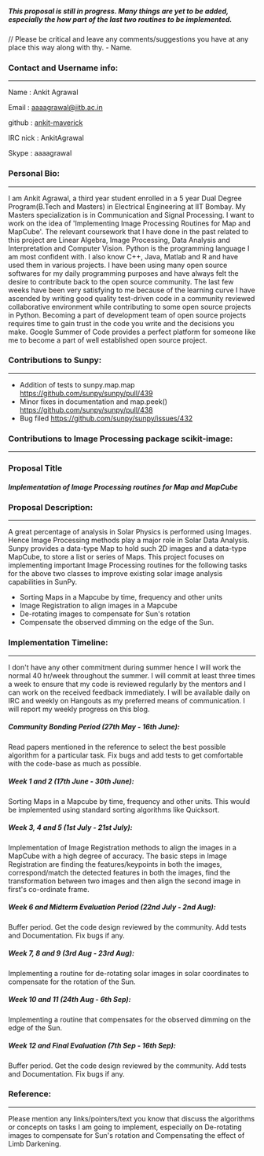 ##### This proposal is still in progress. Many things are yet to be added, especially the how part of the last two routines to be implemented.
// Please be critical and leave any comments/suggestions you have at any place this way along with thy. - Name.
### Contact and Username info:

***

Name : Ankit Agrawal  

Email : aaaagrawal@iitb.ac.in  

github : [ankit-maverick](https://github.com/ankit-maverick)  

IRC nick : AnkitAgrawal  

Skype : aaaagrawal  
  


### Personal Bio:

***

I am Ankit Agrawal, a third year student enrolled in a 5 year Dual Degree Program(B.Tech and Masters) in Electrical Engineering at IIT Bombay. My Masters specialization is in Communication and Signal Processing. I want to work on the idea of 'Implementing Image Processing Routines for Map and MapCube'. The relevant coursework that I have done in the past related to this project are Linear Algebra, Image Processing, Data Analysis and Interpretation and Computer Vision. Python is the programming language I am most confident with. I also know C++, Java, Matlab and R and have used them in various projects. I have been using many open source softwares for my daily programming purposes and have always felt the desire to contribute back to the open source community. The last few weeks have been very satisfying to me because of the learning curve I have ascended by writing good quality test-driven code in a community reviewed collaborative environment while contributing to some open source projects in Python. Becoming a part of development team of open source projects requires time to gain trust in the code you write and the decisions you make. Google Summer of Code provides a perfect platform for someone like me to become a part of well established open source project.

### Contributions to Sunpy:

***

* Addition of tests to sunpy.map.map https://github.com/sunpy/sunpy/pull/439
* Minor fixes in documentation and map.peek() https://github.com/sunpy/sunpy/pull/438
* Bug filed https://github.com/sunpy/sunpy/issues/432

### Contributions to Image Processing package scikit-image:

***

### Proposal Title

##### Implementation of Image Processing routines for Map and MapCube

### Proposal Description:

***

A great percentage of analysis in Solar Physics is performed using Images. Hence Image Processing methods play a major role in Solar Data Analysis. Sunpy provides a data-type Map to hold such 2D images and a data-type MapCube, to store a list or series of Maps. This project focuses on implementing important Image Processing routines for the following tasks for the above two classes to improve existing solar image analysis capabilities in SunPy.  

* Sorting Maps in a Mapcube by time, frequency and other units
* Image Registration to align images in a Mapcube
* De-rotating images to compensate for Sun's rotation
* Compensate the observed dimming on the edge of the Sun.

  

### Implementation Timeline:

***

I don't have any other commitment during summer hence I will work the normal 40 hr/week throughout the summer. I will commit at least three times a week to ensure that my code is reviewed regularly by the mentors and I can work on the received feedback immediately. I will be available daily on IRC and weekly on Hangouts as my preferred means of communication. I will report my weekly progress on this blog.

##### Community Bonding Period (27th May - 16th June):
Read papers mentioned in the reference to select the best possible algorithm for a particular task. Fix bugs and add tests to get comfortable with the code-base as much as possible.

##### Week 1 and 2 (17th June - 30th June):
Sorting Maps in a Mapcube by time, frequency and other units. This would be implemented using standard sorting algorithms like Quicksort.
 
##### Week 3, 4 and 5 (1st July - 21st July):
Implementation of Image Registration methods to align the images in a MapCube with a high degree of accuracy. The basic steps in Image Registration are finding the features/keypoints in both the images, correspond/match the detected features in both the images, find the transformation between two images and then align the second image in first's co-ordinate frame.
 
##### Week 6 and Midterm Evaluation Period (22nd July - 2nd Aug):
Buffer period. Get the code design reviewed by the community. Add tests and Documentation. Fix bugs if any.
 
##### Week 7, 8 and 9 (3rd Aug - 23rd Aug):
Implementing a routine for de-rotating solar images in solar coordinates to compensate for the rotation of the Sun.
 
##### Week 10 and 11 (24th Aug - 6th Sep):
Implementing a routine that compensates for the observed dimming on the edge of the Sun.
 
##### Week 12 and Final Evaluation (7th Sep - 16th Sep):
Buffer period. Get the code design reviewed by the community. Add tests and Documentation. Fix bugs if any.
  

### Reference:

***
Please mention any links/pointers/text you know that discuss the algorithms or concepts on tasks I am going to implement, especially on De-rotating images to compensate for Sun's rotation and Compensating the effect of Limb Darkening.
